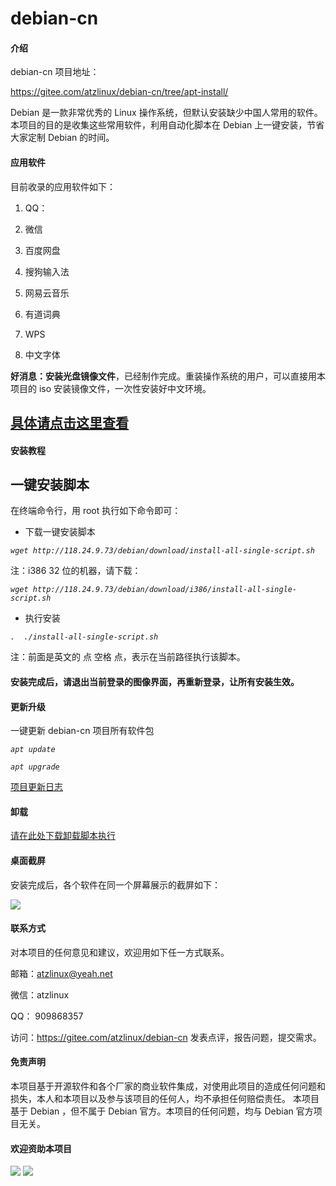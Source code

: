 # debian-cn

#### 介绍
debian-cn 项目地址：

https://gitee.com/atzlinux/debian-cn/tree/apt-install/

Debian 是一款非常优秀的 Linux 操作系统，但默认安装缺少中国人常用的软件。
本项目的目的是收集这些常用软件，利用自动化脚本在 Debian 上一键安装，节省大家定制 Debian 的时间。

#### 应用软件

目前收录的应用软件如下：

1) QQ：

2) 微信

3) 百度网盘

4) 搜狗输入法

5) 网易云音乐

6) 有道词典

7) WPS

8) 中文字体

<p>
<b>好消息：安装光盘镜像文件</b>，已经制作完成。重装操作系统的用户，可以直接用本项目的 iso 安装镜像文件，一次性安装好中文环境。
</p>
<h2>
<a href="http://118.24.9.73/debian/download/iso-release-2019-11-08.txt" >
具体请点击这里查看</a></h2>

#### 安装教程

## 一键安装脚本
在终端命令行，用 root 执行如下命令即可：

* 下载一键安装脚本

*`
wget http://118.24.9.73/debian/download/install-all-single-script.sh
`*

注：i386 32 位的机器，请下载：

*`
wget http://118.24.9.73/debian/download/i386/install-all-single-script.sh
`*

* 执行安装

*`
.  ./install-all-single-script.sh
`*

注：前面是英文的 点 空格 点，表示在当前路径执行该脚本。

#### 安装完成后，请退出当前登录的图像界面，再重新登录，让所有安装生效。

#### 更新升级

一键更新 debian-cn 项目所有软件包

*`
apt update
`*

*`
apt upgrade
`*

<a href="http://118.24.9.73/debian/download/changelog.txt" target="_blank">
项目更新日志</a>


#### 卸载
<a href="https://gitee.com/atzlinux/debian-cn/blob/apt-install/uninstall-all-apt.sh" target="_blank">
请在此处下载卸载脚本执行</a>


#### 桌面截屏

安装完成后，各个软件在同一个屏幕展示的截屏如下：

<img src="https://gitee.com/atzlinux/www/raw/master/debian/img/jieping.png">

#### 联系方式

对本项目的任何意见和建议，欢迎用如下任一方式联系。

邮箱：atzlinux@yeah.net

微信：atzlinux

QQ：  909868357

访问：https://gitee.com/atzlinux/debian-cn  发表点评，报告问题，提交需求。

#### 免责声明
本项目基于开源软件和各个厂家的商业软件集成，对使用此项目的造成任何问题和损失，本人和本项目以及参与该项目的任何人，均不承担任何赔偿责任。
本项目基于 Debian ，但不属于 Debian 官方。本项目的任何问题，均与 Debian 官方项目无关。

#### 欢迎资助本项目
<img src="https://gitee.com/atzlinux/www/raw/master/debian/img/wechat-pay.png">
<img src="https://gitee.com/atzlinux/www/raw/master/debian/img/ali-pay.png">

